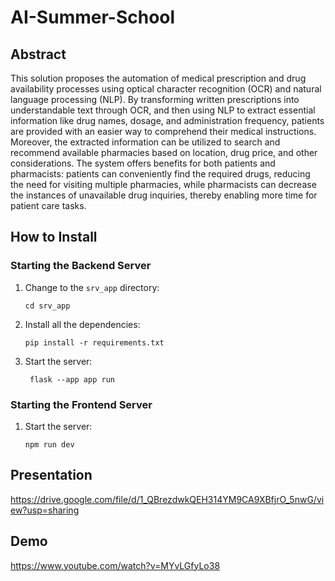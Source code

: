 # AI-Summer-School

## Abstract

This solution proposes the automation of medical prescription and drug
availability processes using optical character recognition (OCR) and natural 
language processing (NLP). By transforming written prescriptions into understandable
text through OCR, and then using NLP to extract essential information like drug names,
dosage, and administration frequency, patients are provided with an easier way to 
comprehend their medical instructions. Moreover, the extracted information can be 
utilized to search and recommend available pharmacies based on location, drug price, 
and other considerations. The system offers benefits for both patients and pharmacists:
patients can conveniently find the required drugs, reducing the need for visiting multiple
pharmacies, while pharmacists can decrease the instances of unavailable drug inquiries,
thereby enabling more time for patient care tasks.

## How to Install

### Starting the Backend Server

1. Change to the `srv_app` directory:
    ```shell
    cd srv_app
    ```
2. Install all the dependencies:
    ```shell
    pip install -r requirements.txt
    ```
2. Start  the server:
    ```shell
     flask --app app run
    ```
### Starting the Frontend Server

1. Start the server:
    ```shell
    npm run dev
    ```

## Presentation

https://drive.google.com/file/d/1_QBrezdwkQEH314YM9CA9XBfjrO_5nwG/view?usp=sharing

## Demo

https://www.youtube.com/watch?v=MYvLGfyLo38
